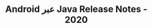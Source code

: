 ﻿---
title: Android عبر Java Release Notes - 2020
type: docs
weight: 10
url: /ar/java/android-via-java-release-notes-2020/
---
